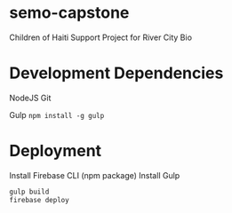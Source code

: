 # semo-capstone
Children of Haiti Support Project for River City Bio

# Development Dependencies

NodeJS
Git

Gulp
`npm install -g gulp`

# Deployment

Install Firebase CLI (npm package)
Install Gulp

```sh
gulp build
firebase deploy
```
